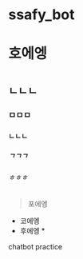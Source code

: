 # ssafy_bot

호에엥
==========
# 
## ㄴㄴㄴ
### ㅁㅁㅁ
#### ㄴㄴㄴ
##### ㄱㄱㄱ
###### ㅎㅎㅎ

 > 포에엥
 
 * 코에엥
  * 후에엥
    * 

chatbot practice

